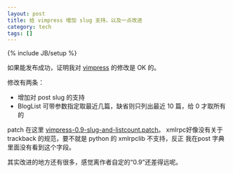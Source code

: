```yaml
---
layout: post
title: 给 vimpress 增加 slug 支持，以及一点改进
category: tech
tags: []
---
```

{% include JB/setup %}

如果能发布成功，证明我对 [vimpress](http://friggeri.net/blog/2007/07/13/vimpress)
的修改是 OK 的。

修改有两条：

<ul>
  <li>增加对 post slug 的支持</li>
  <li>BlogList 可带参数指定取最近几篇，缺省则只列出最近 10 篇，给 0 才取所有的</li>
</ul>

patch 在这里 [vimpress-0.9-slug-and-listcount.patch](/pub/vimpress-0.9-slug-and-listcount.patch)。
xmlrpc好像没有关于 trackback 的规范，要不就是 python 的 xmlrpclib 不支持，反正
我在post 字典里面没有看到这个字段。

其实改进的地方还有很多，感觉离作者自定的“0.9”还差得远呢。
